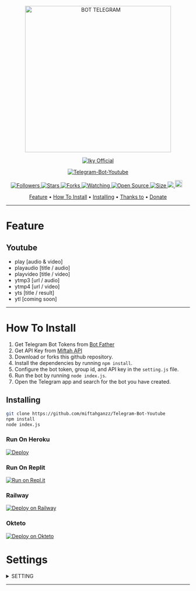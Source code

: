 <p align="center">
<img src="https://encrypted-tbn0.gstatic.com/images?q=tbn:ANd9GcS0uzFzEpGE1pH5fwJSbPCVF5t_piVbNDIcc6fkIIrzD9s2G1iQZHJYvoKzBjNM0d-_YGU&usqp=CAU" alt="BOT TELEGRAM" width="400"/>

 <p align="center">
    <a href="https://miftahganzz.github.io">
        <img
            src="https://readme-typing-svg.herokuapp.com?size=15&width=280&lines=Telegram+Bot+Youtube+By+Iky+Official+🌐"
            alt="Iky Official"
        />
    </a>
</p>

  
</p>
<p align="center">
<a href="#">
<img title="Telegram-Bot-Youtube" src="https://img.shields.io/badge/Bot-Telegram-green?colorA=%23ff0000&colorB=%23017e40&style=for-the-badge">
</a>
  </p>

<p align="center">

<a href="https://github.com/miftahganzz/followers">
<img title="Followers" src="https://img.shields.io/github/followers/miftahganzz?color=red&style=flat-square">
</a>

<a href="https://github.com/miftahganzz/Telegram-Bot-Youtube/stargazers/">
<img title="Stars" src="https://img.shields.io/github/stars/miftahganzz/Telegram-Bot-Youtube?color=blue&style=flat-square">
</a
>
<a href="https://github.com/miftahganzz/Telegram-Bot-Youtube/network/members">
<img title="Forks" src="https://img.shields.io/github/forks/miftahganzz/Telegram-Bot-Youtube?color=red&style=flat-square">
</a>

<a href="https://github.com/miftahganzz/Telegram-Bot-Youtube/watchers">
<img title="Watching" src="https://img.shields.io/github/watchers/miftahganzz/Telegram-Bot-Youtube?label=Watchers&color=blue&style=flat-square">
</a>

<a href="https://github.com/miftahganzz/Telegram-Bot-Youtube">
<img title="Open Source" src="https://badges.frapsoft.com/os/v2/open-source.svg?v=103">
</a>

<a href="https://github.com/miftahganzz/Telegram-Bot-Youtube/">
<img title="Size" src="https://img.shields.io/github/repo-size/miftahganzz/Telegram-Bot-Youtube?style=flat-square&color=green">
</a>
<a href="https://hits.seeyoufarm.com">
<img src="https://hits.seeyoufarm.com/api/count/incr/badge.svg?url=https%3A%2F%2Fgithub.com%2Fmiftahganzz%2FTelegram-Bot-Youtube&count_bg=%2379C83D&title_bg=%23555555&icon=probot.svg&icon_color=%2300FF6D&title=hits&edge_flat=false"/>
</a>

<a href="https://github.com/miftahganzz/Telegram-Bot-Youtube/graphs/commit-activity">
<img height="20" src="https://img.shields.io/badge/Maintained%3F-yes-green.svg"></a>&nbsp;&nbsp;
</p>

<p align="center">
  <a href="https://github.com/miftahganzz/Telegram-Bot-Youtube#feature">Feature</a> •
 <a href="https://github.com/miftahganzz/Telegram-Bot-Youtube#howtoinstall">How To Install</a> •
  <a href="https://github.com/miftahganzz/Telegram-Bot-Youtube#installing">Installing</a> •
  <a href="https://github.com/miftahganzz/Telegram-Bot-Youtube#thanks-to">Thanks to</a> •
  <a href="https://github.com/miftahganzz/Telegram-Bot-Youtube#donate">Donate</a>
</p>
</div>

----------
# Feature
## Youtube
* play [audio & video]
* playaudio [title / audio]
* playvideo [title / video]
* ytmp3 [url / audio]
* ytmp4 [url / video]
* yts [title / result]
* ytl [coming soon]

----------
# How To Install
1. Get Telegram Bot Tokens from [Bot Father](https://t.me/@BotFather)
2. Get API Key from [Miftah API](https://api.miftahganzz.my.id)
3. Download or forks this github repository.
4. Install the dependencies by running `npm install`.
5. Configure the bot token, group id, and API key in the `setting.js` file.
6. Run the bot by running `node index.js`.
7. Open the Telegram app and search for the bot you have created.

## Installing
```bash
git clone https://github.com/miftahganzz/Telegram-Bot-Youtube
npm install
node index.js
```
### Run On Heroku
[![Deploy](https://www.herokucdn.com/deploy/button.svg)](https://heroku.com/deploy?template=https://github.com/miftahganzz/Telegram-Bot-Youtube)

### Run On Replit
[![Run on Repl.it](https://repl.it/badge/github/miftah0908/Bot-Anonymous)](https://repl.it/github/miftahganzz/Telegram-Bot-Youtube)

### Railway
[![Deploy on Railway](https://railway.app/button.svg)](https://railway.app?referralCode=miftah0908)

### Okteto
[![Deploy on Okteto](https://okteto.com/develop-okteto.svg)](https://cloud.okteto.com/deploy)

# Settings
 
<details>
  <summary>SETTING</summary>
	
You can edit owner and other in `'./setting.js'`
```ts
module.exports = {
  tokenBot: '', // your bot token
  apikey: 'free', // default global, zex, or free
  miftahapi: 'https://api.miftahganzz.my.id/api/'
};
```

</details>

----------
